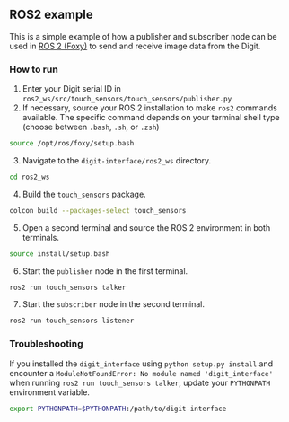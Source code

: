 ## ROS2 example
This is a simple example of how a publisher and subscriber node can be used in [ROS 2 (Foxy)](https://docs.ros.org/en/foxy/Installation/Ubuntu-Install-Debians.html) to send and receive image data from the Digit.

### How to run
1. Enter your Digit serial ID in `ros2_ws/src/touch_sensors/touch_sensors/publisher.py` 
2. If necessary, source your ROS 2 installation to make `ros2` commands available. The specific command depends on your terminal shell type (choose between `.bash`, `.sh`, or `.zsh`)
```bash
source /opt/ros/foxy/setup.bash
```
3. Navigate to the `digit-interface/ros2_ws` directory.
```bash
cd ros2_ws
```
4. Build the `touch_sensors` package.
```bash
colcon build --packages-select touch_sensors
```
5. Open a second terminal and source the ROS 2 environment in both terminals.
```bash
source install/setup.bash
```
6. Start the `publisher` node in the first terminal.
```bash
ros2 run touch_sensors talker
```
7. Start the `subscriber` node in the second terminal.
```bash
ros2 run touch_sensors listener
```

### Troubleshooting
If you installed the `digit_interface` using `python setup.py install` and encounter a `ModuleNotFoundError: No module named 'digit_interface'` when running `ros2 run touch_sensors talker`, update your `PYTHONPATH` environment variable.
```bash
export PYTHONPATH=$PYTHONPATH:/path/to/digit-interface  
```
